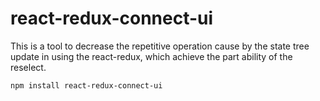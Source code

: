 # react-redux-connect-ui
This is a tool to decrease the repetitive operation cause by the state tree update in using the react-redux, which achieve the part ability of the reselect.
```
npm install react-redux-connect-ui
```
